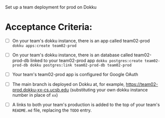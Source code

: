 Set up a team deployment for prod on Dokku

# Acceptance Criteria:

- [ ] On your team's dokku instance, there is an app
      called team02-prod
      ```
      dokku apps:create team02-prod
      ```

- [ ] On your team's dokku instance, there is an database
      called team02-prod-db linked to your team02-prod app
      ```
      dokku postgres:create team02-prod-db
      dokku postgres:link team02-prod-db team02-prod
      ```

- [ ] Your team's team02-prod app is configured for 
      Google OAuth
        
- [ ] The main branch is deployed on Dokku at, for example,
      <https://team02-prod.dokku-xx-cs.ucsb.edu> (substituting your
      own dokku instance number in place of `xx`)
- [ ] A links to both your team's production is added to the top of your team's `README.md` file, replacing the `TODO` entry.


